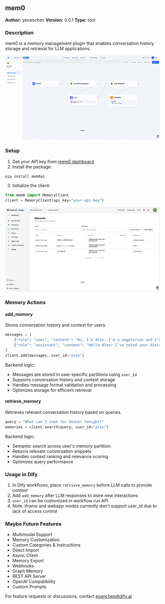 ## mem0

**Author:** yevanchen
**Version:** 0.0.1
**Type:** tool

### Description

mem0 is a memory management plugin that enables conversation history storage and retrieval for LLM applications.

![workflow](./_assets/workflow.png)



### Setup

1. Get your API key from [mem0 dashboard](https://app.mem0.ai/dashboard/api-keys)
2. Install the package:
```bash
pip install mem0ai
```

3. Initialize the client:
```python
from mem0 import MemoryClient
client = MemoryClient(api_key="your-api-key")
```

![dashboard](./_assets/dashboard.png)

### Memory Actions

#### add_memory
Stores conversation history and context for users.

```python
messages = [
    {"role": "user", "content": "Hi, I'm Alex. I'm a vegetarian and I'm allergic to nuts."},
    {"role": "assistant", "content": "Hello Alex! I've noted your dietary preferences."}
]
client.add(messages, user_id="alex")
```

Backend logic:
- Messages are stored in user-specific partitions using `user_id`
- Supports conversation history and context storage
- Handles message format validation and processing
- Optimizes storage for efficient retrieval

#### retrieve_memory
Retrieves relevant conversation history based on queries.

```python
query = "What can I cook for dinner tonight?"
memories = client.search(query, user_id="alex")
```

Backend logic:
- Semantic search across user's memory partition
- Returns relevant conversation snippets
- Handles context ranking and relevance scoring
- Optimizes query performance

### Usage in Dify

1. In Dify workflows, place `retrieve_memory` before LLM calls to provide context
2. Add `add_memory` after LLM responses to store new interactions
3. `user_id` can be customized in workflow run API
4. Note: iframe and webapp modes currently don't support user_id due to lack of access control

### Maybe Future Features
- Multimodal Support
- Memory Customization
- Custom Categories & Instructions
- Direct Import
- Async Client
- Memory Export
- Webhooks
- Graph Memory
- REST API Server
- OpenAI Compatibility
- Custom Prompts

For feature requests or discussions, contact evanchen@dify.ai

